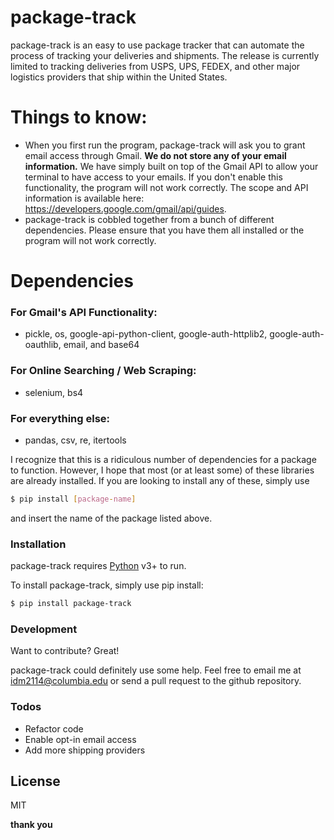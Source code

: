 # package-track

package-track is an easy to use package tracker that can automate the process of tracking your deliveries and shipments. The release is currently limited to tracking deliveries from USPS, UPS, FEDEX, and other major logistics providers that ship within the United States. 

# Things to know:

  - When you first run the program, package-track will ask you to grant email access through Gmail. **We do not store any of your email information.** We have simply built on top of the Gmail API to allow your terminal to have access to your emails. If you don't enable this functionality, the program will not work correctly. The scope and API information is available here: https://developers.google.com/gmail/api/guides.
  - package-track is cobbled together from a bunch of different dependencies. Please ensure that you have them all installed or the program will not work correctly.

# Dependencies

### For Gmail's API Functionality: 
- pickle, os, google-api-python-client, google-auth-httplib2, google-auth-oauthlib, email, and base64  

### For Online Searching / Web Scraping: 
- selenium, bs4   

### For everything else: 
- pandas, csv, re, itertools 

I recognize that this is a ridiculous number of dependencies for a package to function. However, I hope that most (or at least some) of these libraries are already installed. If you are looking to install any of these, simply use 
```sh 
$ pip install [package-name] 
```
and insert the name of the package listed above. 

### Installation

package-track requires [Python](https://www.python.org) v3+ to run.

To install package-track, simply use pip install: 
```sh
$ pip install package-track
```

### Development

Want to contribute? Great!

package-track could definitely use some help. Feel free to email me at idm2114@columbia.edu or send a pull request to the github repository. 


### Todos

 - Refactor code
 - Enable opt-in email access
 - Add more shipping providers

License
----

MIT


**thank you**

